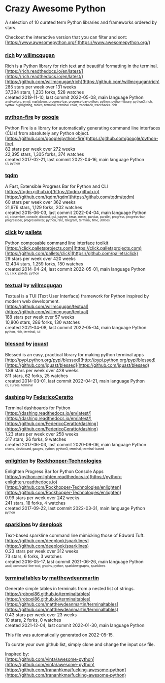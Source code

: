 # Crazy Awesome Python
A selection of 10 curated term Python libraries and frameworks ordered by stars.  

Checkout the interactive version that you can filter and sort: 
[https://www.awesomepython.org/](https://www.awesomepython.org/)  


### [rich](https://github.com/willmcgugan/rich) by [willmcgugan](https://github.com/willmcgugan)  
Rich is a Python library for rich text and beautiful formatting in the terminal.  
[https://rich.readthedocs.io/en/latest/](https://rich.readthedocs.io/en/latest/)  
[https://github.com/willmcgugan/rich](https://github.com/willmcgugan/rich)  
285 stars per week over 131 weeks  
37,394 stars, 1,233 forks, 528 watches  
created 2019-11-10, last commit 2022-05-08, main language Python  
<sub><sup>ansi-colors, emoji, markdown, progress-bar, progress-bar-python, python, python-library, python3, rich, syntax-highlighting, tables, terminal, terminal-color, traceback, tracebacks-rich</sup></sub>


### [python-fire](https://github.com/google/python-fire) by [google](https://github.com/google)  
Python Fire is a library for automatically generating command line interfaces (CLIs) from absolutely any Python object.  
[https://github.com/google/python-fire](https://github.com/google/python-fire)  
82 stars per week over 272 weeks  
22,395 stars, 1,305 forks, 374 watches  
created 2017-02-21, last commit 2022-04-16, main language Python  
<sub><sup>cli, python</sup></sub>


### [tqdm](https://github.com/tqdm/tqdm)  
A Fast, Extensible Progress Bar for Python and CLI  
[https://tqdm.github.io](https://tqdm.github.io)  
[https://github.com/tqdm/tqdm](https://github.com/tqdm/tqdm)  
60 stars per week over 362 weeks  
21,976 stars, 1,129 forks, 202 watches  
created 2015-06-03, last commit 2022-04-04, main language Python  
<sub><sup>cli, closember, console, discord, gui, jupyter, keras, meter, pandas, parallel, progress, progress-bar, progressbar, progressmeter, python, rate, telegram, terminal, time, utilities</sup></sub>


### [click](https://github.com/pallets/click) by [pallets](https://github.com/pallets)  
Python composable command line interface toolkit  
[https://click.palletsprojects.com](https://click.palletsprojects.com)  
[https://github.com/pallets/click](https://github.com/pallets/click)  
29 stars per week over 420 weeks  
12,434 stars, 1,259 forks, 180 watches  
created 2014-04-24, last commit 2022-05-01, main language Python  
<sub><sup>cli, click, pallets, python</sup></sub>


### [textual](https://github.com/willmcgugan/textual) by [willmcgugan](https://github.com/willmcgugan)  
Textual is a TUI (Text User Interface) framework for Python inspired by modern web development.  
[https://github.com/willmcgugan/textual](https://github.com/willmcgugan/textual)  
188 stars per week over 57 weeks  
10,806 stars, 286 forks, 130 watches  
created 2021-04-08, last commit 2022-05-04, main language Python  
<sub><sup>python, rich, terminal, tui</sup></sub>


### [blessed](https://github.com/jquast/blessed) by [jquast](https://github.com/jquast)  
Blessed is an easy, practical library for making python terminal apps  
[http://pypi.python.org/pypi/blessed](http://pypi.python.org/pypi/blessed)  
[https://github.com/jquast/blessed](https://github.com/jquast/blessed)  
1.89 stars per week over 428 weeks  
811 stars, 62 forks, 25 watches  
created 2014-03-01, last commit 2022-04-21, main language Python  
<sub><sup>cli, curses, terminal</sup></sub>


### [dashing](https://github.com/FedericoCeratto/dashing) by [FedericoCeratto](https://github.com/FedericoCeratto)  
Terminal dashboards for Python  
[https://dashing.readthedocs.io/en/latest/](https://dashing.readthedocs.io/en/latest/)  
[https://github.com/FedericoCeratto/dashing](https://github.com/FedericoCeratto/dashing)  
1.23 stars per week over 258 weeks  
317 stars, 26 forks, 9 watches  
created 2017-06-03, last commit 2020-09-06, main language Python  
<sub><sup>charts, dashboard, gauges, python, python3, terminal, terminal-based</sup></sub>


### [enlighten](https://github.com/Rockhopper-Technologies/enlighten) by [Rockhopper-Technologies](https://github.com/Rockhopper-Technologies)  
Enlighten Progress Bar for Python Console Apps  
[https://python-enlighten.readthedocs.io](https://python-enlighten.readthedocs.io)  
[https://github.com/Rockhopper-Technologies/enlighten](https://github.com/Rockhopper-Technologies/enlighten)  
0.99 stars per week over 242 weeks  
241 stars, 18 forks, 4 watches  
created 2017-09-22, last commit 2022-03-31, main language Python  
<sub><sup>python</sup></sub>


### [sparklines](https://github.com/deeplook/sparklines) by [deeplook](https://github.com/deeplook)  
Text-based sparkline command line mimicking those of Edward Tuft.  
[https://github.com/deeplook/sparklines](https://github.com/deeplook/sparklines)  
0.23 stars per week over 312 weeks  
73 stars, 6 forks, 3 watches  
created 2016-05-17, last commit 2021-06-26, main language Python  
<sub><sup>ascii, command-line-tool, graphs, python, sparkline-graphs, sparklines</sup></sub>


### [terminaltables](https://github.com/matthewdeanmartin/terminaltables) by [matthewdeanmartin](https://github.com/matthewdeanmartin)  
Generate simple tables in terminals from a nested list of strings.  
[https://robpol86.github.io/terminaltables](https://robpol86.github.io/terminaltables)  
[https://github.com/matthewdeanmartin/terminaltables](https://github.com/matthewdeanmartin/terminaltables)  
0.43 stars per week over 23 weeks  
10 stars, 2 forks, 0 watches  
created 2021-12-04, last commit 2022-01-30, main language Python  


This file was automatically generated on 2022-05-15.  

To curate your own github list, simply clone and change the input csv file.  

Inspired by:  
[https://github.com/vinta/awesome-python](https://github.com/vinta/awesome-python)  
[https://github.com/trananhkma/fucking-awesome-python](https://github.com/trananhkma/fucking-awesome-python)  